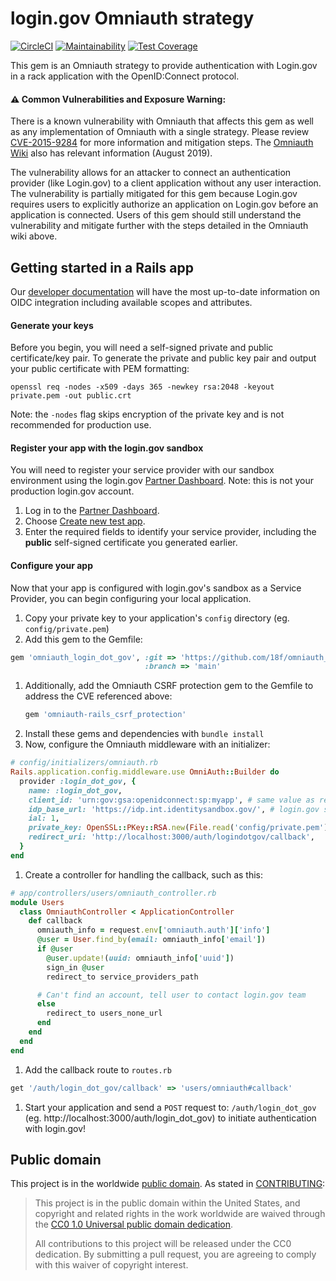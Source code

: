 # login.gov Omniauth strategy

[![CircleCI](https://circleci.com/gh/18F/omniauth_login_dot_gov/tree/master.svg?style=svg)](https://circleci.com/gh/18F/omniauth_login_dot_gov/tree/master) [![Maintainability](https://api.codeclimate.com/v1/badges/9366c6d26e7ba895661f/maintainability)](https://codeclimate.com/github/18F/omniauth_login_dot_gov/maintainability) [![Test Coverage](https://api.codeclimate.com/v1/badges/9366c6d26e7ba895661f/test_coverage)](https://codeclimate.com/github/18F/omniauth_login_dot_gov/test_coverage)

This gem is an Omniauth strategy to provide authentication with Login.gov in a rack application with the OpenID:Connect protocol.

#### ⚠️  Common Vulnerabilities and Exposure Warning:
There is a known vulnerability with Omniauth that affects this gem as
well as any implementation of Omniauth with a single strategy. Please
review [CVE-2015-9284](https://nvd.nist.gov/vuln/detail/CVE-2015-9284) for more
information and mitigation steps. The [Omniauth Wiki](https://github.com/omniauth/omniauth/wiki/Resolving-CVE-2015-9284) also
has relevant information (August 2019).

The vulnerability allows for an attacker to connect an authentication provider (like Login.gov) to a client application without any user interaction. The vulnerability is partially mitigated for this gem because Login.gov requires users to explicitly authorize an application on Login.gov before an application is connected. Users of this gem should still understand the vulnerability and mitigate further with the steps detailed in the Omniauth wiki above.

## Getting started in a Rails app

Our [developer documentation](https://developers.login.gov/oidc/) will have the most up-to-date information on OIDC integration including available scopes and attributes.

#### Generate your keys

Before you begin, you will need a self-signed private and public certificate/key pair.
To generate the private and public key pair and output your public certificate with PEM formatting:

```shell
openssl req -nodes -x509 -days 365 -newkey rsa:2048 -keyout private.pem -out public.crt
```

Note: the `-nodes` flag skips encryption of the private key and is not recommended for production use.

#### Register your app with the login.gov sandbox

You will need to register your service provider with our sandbox environment using the login.gov [Partner Dashboard](https://dashboard.int.identitysandbox.gov). Note: this is not your production login.gov account.

1. Log in to the [Partner Dashboard](https://dashboard.int.identitysandbox.gov).
2. Choose [Create new test app](https://dashboard.int.identitysandbox.gov/service_providers/new).
3. Enter the required fields to identify your service provider, including the **public** self-signed certificate you generated earlier.

#### Configure your app

Now that your app is configured with login.gov's sandbox as a Service Provider, you can begin configuring your local application.

1. Copy your private key to your application's `config` directory (eg. `config/private.pem`)
1. Add this gem to the Gemfile:
  ```ruby
  gem 'omniauth_login_dot_gov', :git => 'https://github.com/18f/omniauth_login_dot_gov.git',
                                :branch => 'main'
  ```
1. Additionally, add the Omniauth CSRF protection gem to the Gemfile to address the CVE referenced above:
   ```ruby
   gem 'omniauth-rails_csrf_protection'
   ```
1. Install these gems and dependencies with `bundle install`
1. Now, configure the Omniauth middleware with an initializer:
  ```ruby
  # config/initializers/omniauth.rb
  Rails.application.config.middleware.use OmniAuth::Builder do
    provider :login_dot_gov, {
      name: :login_dot_gov,
      client_id: 'urn:gov:gsa:openidconnect:sp:myapp', # same value as registered in the Partner Dashboard
      idp_base_url: 'https://idp.int.identitysandbox.gov/', # login.gov sandbox environment IdP
      ial: 1,
      private_key: OpenSSL::PKey::RSA.new(File.read('config/private.pem')),
      redirect_uri: 'http://localhost:3000/auth/logindotgov/callback',
    }
  end
  ```
1. Create a controller for handling the callback, such as this:
  ```ruby
  # app/controllers/users/omniauth_controller.rb
  module Users
    class OmniauthController < ApplicationController
      def callback
        omniauth_info = request.env['omniauth.auth']['info']
        @user = User.find_by(email: omniauth_info['email'])
        if @user
          @user.update!(uuid: omniauth_info['uuid'])
          sign_in @user
          redirect_to service_providers_path

        # Can't find an account, tell user to contact login.gov team
        else
          redirect_to users_none_url
        end
      end
    end
  end
  ```
1. Add the callback route to `routes.rb`
  ```ruby
  get '/auth/login_dot_gov/callback' => 'users/omniauth#callback'
  ```

1. Start your application and send a `POST` request to: `/auth/login_dot_gov` (eg. http://localhost:3000/auth/login_dot_gov) to initiate authentication with login.gov!


## Public domain

This project is in the worldwide [public domain](LICENSE.md). As stated in [CONTRIBUTING](CONTRIBUTING.md):

> This project is in the public domain within the United States, and copyright and related rights in the work worldwide are waived through the [CC0 1.0 Universal public domain dedication](https://creativecommons.org/publicdomain/zero/1.0/).
>
> All contributions to this project will be released under the CC0
> dedication. By submitting a pull request, you are agreeing to comply
> with this waiver of copyright interest.
